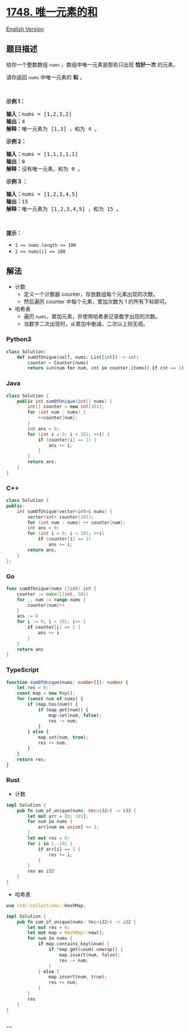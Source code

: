 # [1748. 唯一元素的和](https://leetcode-cn.com/problems/sum-of-unique-elements)

[English Version](/solution/1700-1799/1748.Sum%20of%20Unique%20Elements/README_EN.md)

## 题目描述

<!-- 这里写题目描述 -->

<p>给你一个整数数组 <code>nums</code> 。数组中唯一元素是那些只出现 <strong>恰好一次</strong> 的元素。</p>

<p>请你返回 <code>nums</code> 中唯一元素的 <strong>和</strong> 。</p>

<p> </p>

<p><strong>示例 1：</strong></p>

<pre><b>输入：</b>nums = [1,2,3,2]
<b>输出：</b>4
<b>解释：</b>唯一元素为 [1,3] ，和为 4 。
</pre>

<p><strong>示例 2：</strong></p>

<pre><b>输入：</b>nums = [1,1,1,1,1]
<b>输出：</b>0
<b>解释：</b>没有唯一元素，和为 0 。
</pre>

<p><strong>示例 3 ：</strong></p>

<pre><b>输入：</b>nums = [1,2,3,4,5]
<b>输出：</b>15
<b>解释：</b>唯一元素为 [1,2,3,4,5] ，和为 15 。
</pre>

<p> </p>

<p><strong>提示：</strong></p>

<ul>
	<li><code>1 &lt;= nums.length &lt;= 100</code></li>
	<li><code>1 &lt;= nums[i] &lt;= 100</code></li>
</ul>

## 解法

<!-- 这里可写通用的实现逻辑 -->

-   计数
    -   定义一个计数器 counter，存放数组每个元素出现的次数。
    -   然后遍历 counter 中每个元素，累加次数为 1 的所有下标即可。
-   哈希表
    -   遍历 `nums`，累加元素，并使用哈希表记录数字出现的次数。
    -   当数字二次出现时，从累加中删减，二次以上则无视。

<!-- tabs:start -->

### **Python3**

<!-- 这里可写当前语言的特殊实现逻辑 -->

```python
class Solution:
    def sumOfUnique(self, nums: List[int]) -> int:
        counter = Counter(nums)
        return sum(num for num, cnt in counter.items() if cnt == 1)
```

### **Java**

<!-- 这里可写当前语言的特殊实现逻辑 -->

```java
class Solution {
    public int sumOfUnique(int[] nums) {
        int[] counter = new int[101];
        for (int num : nums) {
            ++counter[num];
        }
        int ans = 0;
        for (int i = 0; i < 101; ++i) {
            if (counter[i] == 1) {
                ans += i;
            }
        }
        return ans;
    }
}
```

### **C++**

```cpp
class Solution {
public:
    int sumOfUnique(vector<int>& nums) {
        vector<int> counter(101);
        for (int num : nums) ++ counter[num];
        int ans = 0;
        for (int i = 0; i < 101; ++i)
            if (counter[i] == 1)
                ans += i;
        return ans;
    }
};
```

### **Go**

```go
func sumOfUnique(nums []int) int {
	counter := make([]int, 101)
	for _, num := range nums {
		counter[num]++
	}
	ans := 0
	for i := 0; i < 101; i++ {
		if counter[i] == 1 {
			ans += i
		}
	}
	return ans
}
```

### **TypeScript**

```ts
function sumOfUnique(nums: number[]): number {
    let res = 0;
    const map = new Map();
    for (const num of nums) {
        if (map.has(num)) {
            if (map.get(num)) {
                map.set(num, false);
                res -= num;
            }
        } else {
            map.set(num, true);
            res += num;
        }
    }
    return res;
}
```

### **Rust**

-   计数

```rust
impl Solution {
    pub fn sum_of_unique(nums: Vec<i32>) -> i32 {
        let mut arr = [0; 101];
        for num in nums {
            arr[num as usize] += 1;
        }
        let mut res = 0;
        for i in 1..101 {
            if arr[i] == 1 {
                res += i;
            }
        }
        res as i32
    }
}
```

-   哈希表

```rust
use std::collections::HashMap;

impl Solution {
    pub fn sum_of_unique(nums: Vec<i32>) -> i32 {
        let mut res = 0;
        let mut map = HashMap::new();
        for num in nums {
            if map.contains_key(&num) {
                if *map.get(&num).unwrap() {
                    map.insert(num, false);
                    res -= num;
                }
            } else {
                map.insert(num, true);
                res += num;
            }
        }
        res
    }
}
```

### **...**

```

```

<!-- tabs:end -->
